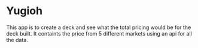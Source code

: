 # Yugioh

This app is to create a deck and see what the total pricing would be for the deck built. 
It containts the price from 5 different markets using an api for all the data.
